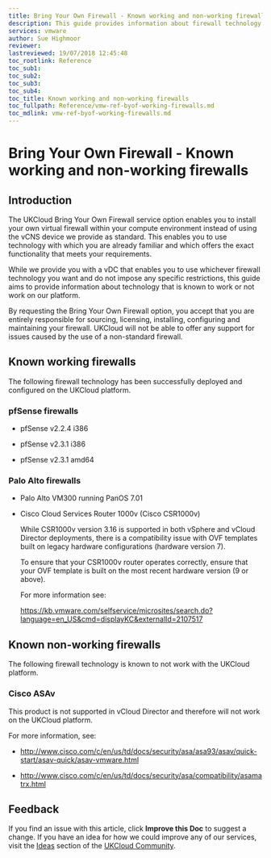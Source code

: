 ```yaml
---
title: Bring Your Own Firewall - Known working and non-working firewalls | UKCloud Ltd
description: This guide provides information about firewall technology that is known to work or not work on the UKCloud platform.
services: vmware
author: Sue Highmoor
reviewer:
lastreviewed: 19/07/2018 12:45:48
toc_rootlink: Reference
toc_sub1: 
toc_sub2:
toc_sub3:
toc_sub4:
toc_title: Known working and non-working firewalls
toc_fullpath: Reference/vmw-ref-byof-working-firewalls.md
toc_mdlink: vmw-ref-byof-working-firewalls.md
---
```


# Bring Your Own Firewall - Known working and non-working firewalls

## Introduction

The UKCloud Bring Your Own Firewall service option enables you to install your own virtual firewall within your compute environment instead of using the vCNS device we provide as standard. This enables you to use technology with which you are already familiar and which offers the exact functionality that meets your requirements.

While we provide you with a vDC that enables you to use whichever firewall technology you want and do not impose any specific restrictions, this guide aims to provide information about technology that is known to work or not work on our platform.

By requesting the Bring Your Own Firewall option, you accept that you are entirely responsible for sourcing, licensing, installing, configuring and maintaining your firewall. UKCloud will not be able to offer any support for issues caused by the use of a non-standard firewall.

## Known working firewalls

The following firewall technology has been successfully deployed and configured on the UKCloud platform.

### pfSense firewalls

- pfSense v2.2.4 i386

- pfSense v2.3.1 i386

- pfSense v2.3.1 amd64

### Palo Alto firewalls

- Palo Alto VM300 running PanOS 7.01

- Cisco Cloud Services Router 1000v (Cisco CSR1000v)

    While CSR1000v version 3.16 is supported in both vSphere and vCloud Director deployments, there is a compatibility issue with OVF templates built on legacy hardware configurations (hardware version 7).

    To ensure that your CSR1000v router operates correctly, ensure that your OVF template is built on the most recent hardware version (9 or above).

    For more information see:

    <https://kb.vmware.com/selfservice/microsites/search.do?language=en_US&cmd=displayKC&externalId=2107517>

## Known non-working firewalls

The following firewall technology is known to not work with the UKCloud platform.

### Cisco ASAv

This product is not supported in vCloud Director and therefore will not work on the UKCloud platform.

For more information, see:

- <http://www.cisco.com/c/en/us/td/docs/security/asa/asa93/asav/quick-start/asav-quick/asav-vmware.html>

- <http://www.cisco.com/c/en/us/td/docs/security/asa/compatibility/asamatrx.html>

## Feedback

If you find an issue with this article, click **Improve this Doc** to suggest a change. If you have an idea for how we could improve any of our services, visit the [Ideas](https://community.ukcloud.com/ideas) section of the [UKCloud Community](https://community.ukcloud.com).
